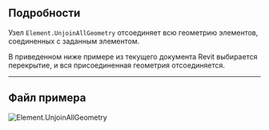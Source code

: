 ## Подробности
Узел `Element.UnjoinAllGeometry` отсоединяет всю геометрию элементов, соединенных с заданным элементом.

В приведенном ниже примере из текущего документа Revit выбирается перекрытие, и вся присоединенная геометрия отсоединяется.
___
## Файл примера

![Element.UnjoinAllGeometry](./Revit.Elements.Element.UnjoinAllGeometry_img.jpg)
